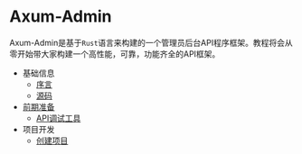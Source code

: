 # Axum-Admin

Axum-Admin是基于`Rust`语言来构建的一个管理员后台API程序框架。教程将会从零开始带大家构建一个高性能，可靠，功能齐全的API框架。



- 基础信息
  - [序言](src/chapter_01/chapter_1_1.md)
  - [源码](src/chapter_01/code.md)
- [前期准备](src/chapter_02/chapter_2_1.md)  
  - [API调试工具](src/chapter_02/chapter_2_1.md)
- 项目开发
  - [创建项目](src/chapter_03/create_project.md)
